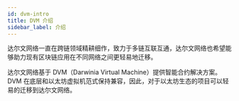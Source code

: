 ```yaml
---
id: dvm-intro
title: DVM 介绍
sidebar_label: 介绍
---
```


达尔文网络一直在跨链领域精耕细作，致力于多链互联互通，达尔文网络也希望能够助力现有区块链应用在不同网络之间更轻易地迁移。

达尔文网络基于 DVM（Darwinia Virtual Machine）提供智能合约解决方案。DVM 在底层和以太坊虚拟机范式保持兼容，因此，对于以太坊生态的项目可以轻易的迁移到达尔文网络。
